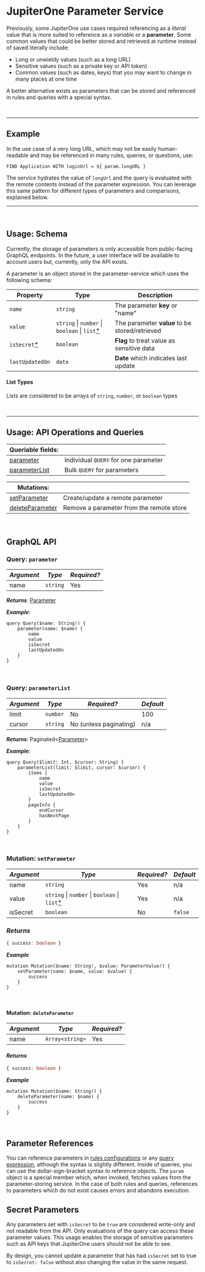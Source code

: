 # JupiterOne Parameter Service

Previously, some JupiterOne use cases required referencing as a *literal* value that is more suited to reference as a *variable* or a **parameter**.  Some common values that could be better stored and retrieved at runtime instead of saved literally include:

 - Long or unwieldy values (such as a long URL)
 - Sensitive values (such as a private key or API token)
 - Common values (such as dates, keys) that you may want to change in many places at one time

 A better alternative exists as parameters that can be stored and referenced in rules and queries with a special syntax.

<br>
<hr>

## Example

In the use case of a very long URL, which may not be easily human-readable and may be referenced in many rules, queries, or questions, use: 

```
FIND Application WITH loginUrl = ${ param.longURL }
```
The service hydrates the value of `longUrl` and the query is evaluated with the remote contents instead of the parameter expression.  You can leverage this same pattern for different types of parameters and comparisons, explained below.
<hr>
<br>

## Usage: Schema

Currently, the storage of parameters is only accessible from public-facing GraphQL endpoints. In the future, a user interface will be available to account users but, currently, only the API exists.

A parameter is an object stored in the parameter-service which uses the following schema:


| Property           | Type              | Description                                                                                                                                                         |
| ------------------ | ----------------- | ------------------------------------------------------------------------------------------------------------------------------------------------------------------- |
| `name`               | `string`          | The parameter **key** or "name" |
| `value`          | `string` \| `number` \| `boolean` \| `list`[*](#listtypes)          | The parameter **value** to be stored/retrieved 
| `isSecret`[*](#secretparameters)              | `boolean`          | **Flag** to treat value as sensitive data |
| `lastUpdatedOn`               | `date`          | **Date** which indicates last update  |

#### List Types 
Lists are considered to be arrays of `string`, `number`, or `boolean` types

<br>

<hr>

## Usage: API Operations and Queries

|Queriable fields:||
|--|--|
| [parameter](#queryparameter)|Individual `QUERY` for one parameter|
|[parameterList](#queryparameterlist)|Bulk `QUERY` for parameters|

|Mutations:||
|--|--|
| [setParameter](#mutationsetparameter)|Create/update a remote parameter|
|[deleteParameter](#mutationdeleteparameter)|Remove a parameter from the remote store|

<br>


## GraphQL API

### Query: `parameter`


|*Argument*|*Type*|*Required?*|
|--|--|--|
| name | `string` | Yes |

***Returns***: [Parameter](#usageschema)

***Example***: 
```gql
query Query($name: String!) {
    parameter(name: $name) {
        name
        value
        isSecret
        lastUpdatedOn
    }
}
```
<br>

### Query: `parameterList`

|*Argument*|*Type*|*Required?*|*Default*|
|--|--|--|--|
| limit | `number` | No | 100 |
| cursor | `string` | No (unless paginating) | n/a |

***Returns***: Paginated<[Parameter](#usageschema)>

***Example***: 
```gql
query Query($limit: Int, $cursor: String) {
    parameterList(limit: $limit, cursor: $cursor) {
        items {
            name
            value
            isSecret
            lastUpdatedOn
        }
        pageInfo {
            endCursor
            hasNextPage
        }
    }
}
```
<br>

### Mutation: `setParameter`

|*Argument*|*Type*|*Required?*|*Default*
|--|--|--|--|
| name | `string` |Yes| n/a |
| value | `string` \| `number` \| `boolean` \| `list`[*](#listtypes)  | Yes | n/a
| isSecret | `boolean` |No| `false` |

### ***Returns***
```ts
{ success: boolean }

```
***Example*** 

```gql
mutation Mutation($name: String!, $value: ParameterValue!) {
    setParameter(name: $name, value: $value) {
        success
    }
}
```

<br>

#### Mutation: `deleteParameter`

|*Argument*|*Type*|*Required?*|
|--|--|--|
| name | `Array<string>` |Yes|

#### ***Returns***
```ts
{ success: boolean }
```
***Example***

```gql
mutation Mutation($name: String!) {
    deleteParameter(name: $name) {
        success
    }
}
```
<br>

## Parameter References

You can reference parameters in [rules configurations](./schemas/alert-rule.md) or any [query expression](./jupiterone-query-language.md), although the syntax is slightly different.  Inside of queries, you can use the dollar-sign-bracket syntax to reference objects. The `param` object is a special member which, when invoked, fetches values from the parameter-storing service.  In the case of both rules and queries, references to parameters which do not exist causes errors and abandons execution.

## Secret Parameters

Any parameters set with `isSecret` to be `true` are considered write-only and not readable from the API. Only evaluations of the query can access these parameter values.  This usage enables the storage of sensitive parameters such as API keys that  JupiterOne users should not be able to see.

By design, you cannot update a parameter that has had `isSecret` set to true to `isSecret: false` without also changing the value in the same request.
